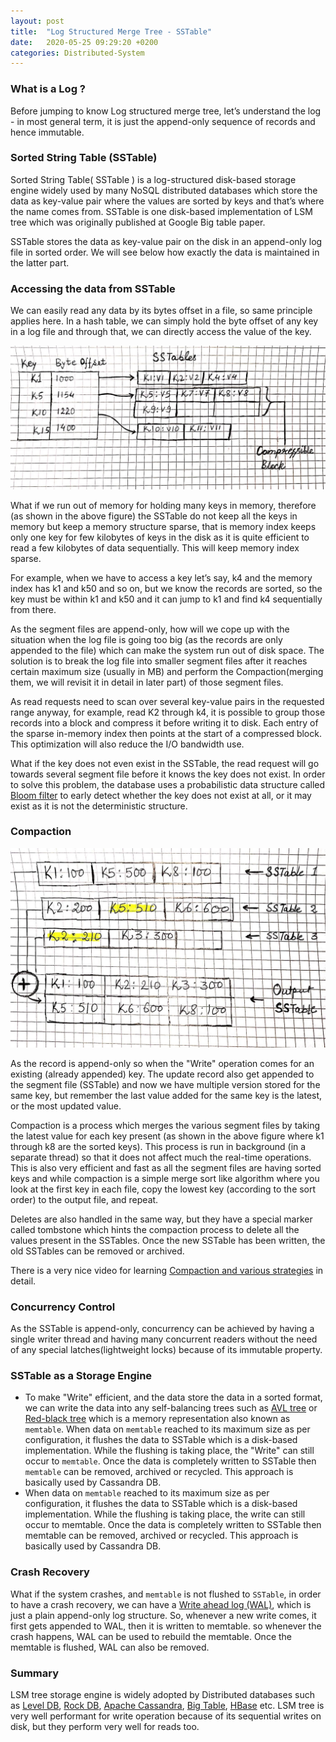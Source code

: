 ```yaml
---
layout: post
title:  "Log Structured Merge Tree - SSTable"
date:   2020-05-25 09:29:20 +0200
categories: Distributed-System
---
```


### What is a Log ?

Before jumping to know Log structured merge tree, let’s understand the log - in most general term, it is just the append-only sequence of records and hence immutable.

### Sorted String Table (SSTable)
Sorted String Table( SSTable ) is a log-structured disk-based storage engine widely used by many NoSQL distributed databases which store the data as key-value pair where the values are sorted by keys and that’s where the name comes from. SSTable is one disk-based implementation of LSM tree which was originally published at Google Big table paper.

SSTable stores the data as key-value pair on the disk in an append-only log file in sorted order. We will see below how exactly the data is maintained in the latter part.

### Accessing the data from SSTable

We can easily read any data by its bytes offset in a file, so same principle applies here. In a hash table, we can simply hold the byte offset of any key in a log file and through that, we can directly access the value of the key.

![alt text](lsm1.jpeg "LSM")

What if we run out of memory for holding many keys in memory, therefore (as shown in the above figure) the SSTable do not keep all the keys in memory but keep a memory structure sparse, that is memory index keeps only one key for few kilobytes of keys in the disk as it is quite efficient to read a few kilobytes of data sequentially. This will keep memory index sparse.

For example, when we have to access a key let’s say, k4 and the memory index has k1 and k50 and so on, but we know the records are sorted, so the key must be within k1 and k50 and it can jump to k1 and find k4 sequentially from there.

As the segment files are append-only, how will we cope up with the situation when the log file is going too big (as the records are only appended to the file) which can make the system run out of disk space. The solution is to break the log file into smaller segment files after it reaches certain maximum size (usually in MB) and perform the Compaction(merging them, we will revisit it in detail in later part) of those segment files.

As read requests need to scan over several key-value pairs in the requested range anyway, for example, read K2 through k4, it is possible to group those records into a block and compress it before writing it to disk. Each entry of the sparse in-memory index then points at the start of a compressed block. This optimization will also reduce the I/O bandwidth use.

What if the key does not even exist in the SSTable, the read request will go towards several segment file before it knows the key does not exist. In order to solve this problem, the database uses a probabilistic data structure called [Bloom filter](https://cassandra.apache.org/doc/latest/operating/bloom_filters.html) to early detect whether the key does not exist at all, or it may exist as it is not the deterministic structure.

### Compaction

![Compaction and merging of SSTables into one or many merged SSTables](compaction.jpeg "Compaction and merging of SSTables into one or many merged SSTables")

As the record is append-only so when the "Write" operation comes for an existing (already appended) key. The update record also get appended to the segment file (SSTable) and now we have multiple version stored for the same key, but remember the last value added for the same key is the latest, or the most updated value.

Compaction is a process which merges the various segment files by taking the latest value for each key present (as shown in the above figure where k1 through k8 are the sorted keys). This process is run in background (in a separate thread) so that it does not affect much the real-time operations. This is also very efficient and fast as all the segment files are having sorted keys and while compaction is a simple merge sort like algorithm where you look at the first key in each file, copy the lowest key (according to the sort order) to the output file, and repeat.

Deletes are also handled in the same way, but they have a special marker called tombstone which hints the compaction process to delete all the values present in the SSTables.
Once the new SSTable has been written, the old SSTables can be removed or archived.

There is a very nice video for learning [Compaction and various strategies](https://university.scylladb.com/courses/scylla-operations/lessons/compaction-strategies/topic/compaction-strategies-2/) in detail.

### Concurrency Control

As the SSTable is append-only, concurrency can be achieved by having a single writer thread and having many concurrent readers without the need of any special latches(lightweight locks) because of its immutable property.


### SSTable as a Storage Engine

- To make "Write" efficient, and the data store the data in a sorted format, we can write the data into any self-balancing trees such as [AVL tree](https://en.wikipedia.org/wiki/AVL_tree) or [Red-black tree](https://en.wikipedia.org/wiki/Red%E2%80%93black_tree) which is a memory representation also known as `memtable`. When data on `memtable` reached to its maximum size as per configuration, it flushes the data to SSTable which is a disk-based implementation. While the flushing is taking place, the "Write" can still occur to `memtable`. Once the data is completely written to SSTable then `memtable` can be removed, archived or recycled. This approach is basically used by Cassandra DB.
- When data on `memtable` reached to its maximum size as per configuration, it flushes the data to SSTable which is a disk-based implementation. While the flushing is taking place, the write can still occur to memtable. Once the data is completely written to SSTable then memtable can be removed, archived or recycled. This approach is basically used by Cassandra DB.

### Crash Recovery

What if the system crashes, and `memtable` is not flushed to `SSTable`, in order to have a crash recovery, we can have a [Write ahead log (WAL)](https://en.wikipedia.org/wiki/Write-ahead_logging), which is just a plain append-only log structure. So, whenever a new write comes, it first gets appended to WAL, then it is written to memtable. so whenever the crash happens, WAL can be used to rebuild the memtable. Once the memtable is flushed, WAL can also be removed.

### Summary

LSM tree storage engine is widely adopted by Distributed databases such as [Level DB][Level DB], [Rock DB][Rock DB], [Apache Cassandra][Apache Cassandra], [Big Table][Big Table], [HBase][HBase] etc. LSM tree is very well performant for write operation because of its sequential writes on disk, but they perform very well for reads too.

[Level DB]: https://github.com/google/leveldb
[Rock DB]: https://rocksdb.org/
[Apache Cassandra]: https://cassandra.apache.org
[Big Table]: https://cloud.google.com/bigtable
[HBase]: https://hbase.apache.org/